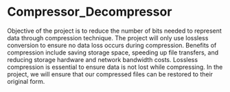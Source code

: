 # Compressor_Decompressor
Objective of the project is to reduce the number of bits needed to represent data through compression technique.
The project will only use lossless conversion to ensure no data loss occurs during compression. 
Benefits of compression include saving storage space, speeding up file transfers, and reducing storage hardware and network bandwidth costs. 
Lossless compression is essential to ensure data is not lost while compressing. 
In the project, we will ensure that our compressed files can be restored to their original form.
